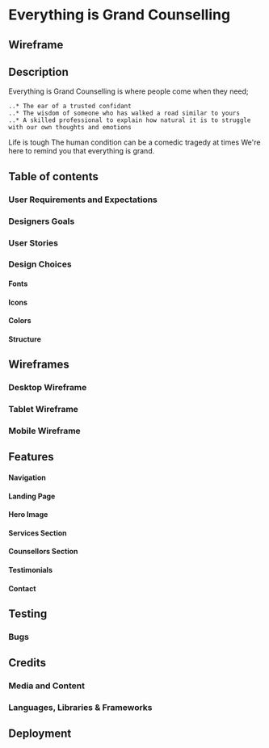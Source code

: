 # **Everything is Grand Counselling**

## **Wireframe**

## **Description** 

Everything is Grand Counselling is where people come when they need;

    ..* The ear of a trusted confidant
    ..* The wisdom of someone who has walked a road similar to yours 
    ..* A skilled professional to explain how natural it is to struggle with our own thoughts and emotions

Life is tough
The human condition can be a comedic tragedy at times
We're here to remind you that everything is grand.

## **Table of contents** 

### **User Requirements and Expectations**

### **Designers Goals**

### **User Stories**

### **Design Choices**

#### Fonts

#### Icons

#### Colors

#### Structure

## **Wireframes**

### Desktop Wireframe

### Tablet Wireframe

### Mobile Wireframe

## **Features**

#### Navigation

#### Landing Page

#### Hero Image

#### Services Section

#### Counsellors Section

#### Testimonials

#### Contact 

## **Testing**

### Bugs

## **Credits**

### **Media and Content**

### **Languages, Libraries & Frameworks**
 
## **Deployment**